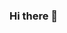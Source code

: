 ### Hi there 👋

<!--
**OmarSaber1/OmarSaber1** is a ✨ _special_ ✨ repository because its `README.md` (this file) appears on your GitHub profile.

Hey 👋🏻
My name is Omar Saber, I am an Egyptian software engineer specialized as a fullstack web developer 💻.
I am looking forward to learning about new technologies and gain more knowledge .


### 📬 Get in touch !
gmail : osaber218@gmail.com
linkedIn : www.linkedin.com/in/omar-saber 

